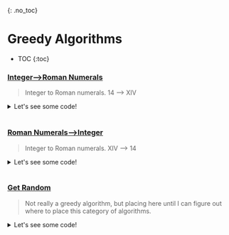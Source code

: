 {: .no_toc}
# Greedy Algorithms

- TOC
{:toc}

### [Integer-->Roman Numerals](https://leetcode.com/problems/integer-to-roman/)

> Integer to Roman numerals. 14 --> XIV

<details><summary markdown="span">Let's see some code!</summary>

```python
class Solution:
    def intToRoman(self, num: int) -> str:
        d ={'I': 1, 'V': 5, 'X': 10, 'L': 50, 'C': 100, 'D': 500, 'M': 1000 }
        d['IV'] = d['V']- d['I'] #4 
        d['IX'] = d['X']- d['I'] #9
        d['XL'] = d['L']- d['X'] #40
        d['XC'] = d['C']- d['X'] #90  
        d['CD'] = d['D']- d['C'] #400
        d['CM'] = d['M']- d['C'] #900    
        
        h = {v: k for k, v in d.items()}
        h = dict(sorted(h.items(), key=lambda item: item[0], reverse=True))
        
        #Flip above to:
        # {1000: 'M', 900: 'CM', 500: 'D', 400: 'CD', 100: 'C', 90: 'XC', 50: 'L', 40: 'XL', 10: 'X', 9: 'IX', 5: 'V', 4: 'IV', 1: 'I'}
        
        res = ""        
        for k,v in h.items():
            res += (num//k) * v
            num %= k
        
        return res
```

</details>
<BR>

### [Roman Numerals-->Integer](https://leetcode.com/problems/roman-to-integer/)

> Integer to Roman numerals. XIV --> 14

<details><summary markdown="span">Let's see some code!</summary>

```python
class Solution:
    def romanToInt(self, word: str) -> int:
        
        d ={'I': 1, 'V': 5, 'X': 10, 'L': 50, 'C': 100, 'D': 500, 'M': 1000 }
        d['IV'] = d['V']- d['I'] #4 
        d['IX'] = d['X']- d['I'] #9
        d['XL'] = d['L']- d['X'] #40
        d['XC'] = d['C']- d['X'] #90  
        d['CD'] = d['D']- d['C'] #400
        d['CM'] = d['M']- d['C'] #900          
        
        total = 0
        for i in range(len(word)):
            if i != len(word)-1 and str(word[i]+word[i+1]) in d:
                total += d[str(word[i]+word[i+1])]
                i+=2
            else:
                total += d[str(word[i])]
                i+=1
        
        return total
```

</details>
<BR>

### [Get Random](https://leetcode.com/problems/insert-delete-getrandom-o1/)

> Not really a greedy algorithm, but placing here until I can figure out where to place this
> category of algorithms.

<details><summary markdown="span">Let's see some code!</summary>

```python
class RandomizedSet:
    def __init__(self):
        self.h = collections.defaultdict(int)
        self.arr= []
        
    def insert(self, val: int) -> bool:
        if val not in self.h:
            self.arr.append(val)
            self.h[val] = len(self.arr)-1
            return True
        else:
            return False

    def remove(self, val: int) -> bool:
        if val in self.h:            
            # Get ready to delete element from Array and hash
            idx =  self.h[val]
            idxLast = len(self.arr)-1
            del self.h[val]
            
            if idx==idxLast:
                self.arr.pop()
                return True
            
            # Put item to delete at end of array.
            self.arr[idx], self.arr[idxLast] = self.arr[idxLast], self.arr[idx]
            self.arr.pop()
            self.h[self.arr[idx]] = idx
            return True
        else:
            return False

    def getRandom(self) -> int:
        if len(self.arr):
            r = int(random.random() * len(self.arr))
            return self.arr[r]

# Your RandomizedSet object will be instantiated and called as such:
# obj = RandomizedSet()
# param_1 = obj.insert(val)
# param_2 = obj.remove(val)
# param_3 = obj.getRandom()
```

</details>
<BR>
